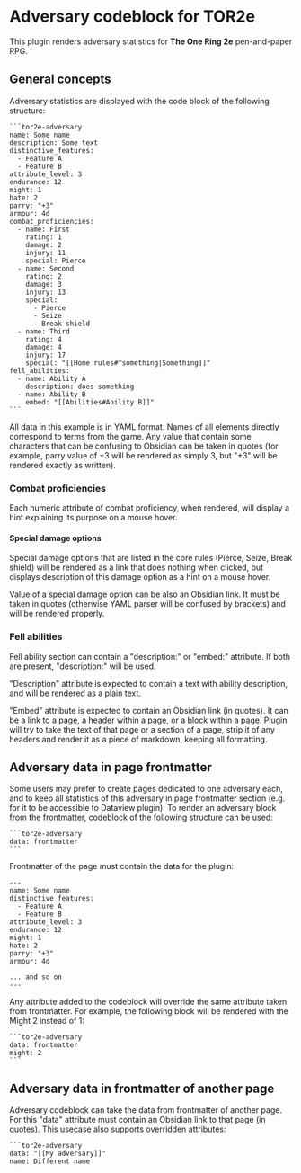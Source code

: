 # Adversary codeblock for TOR2e

This plugin renders adversary statistics for **The One Ring 2e** pen-and-paper RPG.

## General concepts

Adversary statistics are displayed with the code block of the following structure:

````
```tor2e-adversary
name: Some name
description: Some text
distinctive_features: 
  - Feature A
  - Feature B
attribute_level: 3
endurance: 12
might: 1
hate: 2
parry: "+3"
armour: 4d
combat_proficiencies:
  - name: First
    rating: 1 
    damage: 2
    injury: 11
    special: Pierce
  - name: Second
    rating: 2 
    damage: 3
    injury: 13
    special: 
      - Pierce
      - Seize
      - Break shield
  - name: Third
    rating: 4 
    damage: 4
    injury: 17
    special: "[[Home rules#^something|Something]]"
fell_abilities: 
  - name: Ability A
    description: does something 
  - name: Ability B
    embed: "[[Abilities#Ability B]]"
```
````

All data in this example is in YAML format. Names of all elements directly correspond to terms from the game. Any value that contain some characters that can be
confusing to Obsidian can be taken in quotes (for example, parry value of +3 will be rendered as simply 3, but "+3" will be rendered exactly as written).

### Combat proficiencies

Each numeric attribute of combat proficiency, when rendered, will display a hint explaining its purpose on a mouse hover.

#### Special damage options

Special damage options that are listed in the core rules (Pierce, Seize, Break shield) will be rendered as a link that does nothing when clicked, but displays description
of this damage option as a hint on a mouse hover.

Value of a special damage option can be also an Obsidian link. It must be taken in quotes (otherwise YAML parser will be confused by brackets) and will be rendered properly.

### Fell abilities

Fell ability section can contain a "description:" or "embed:" attribute. If both are present, "description:" will be used.

"Description" attribute is expected to contain a text with ability description, and will be rendered as a plain text.

"Embed" attribute is expected to contain an Obsidian link (in quotes). It can be a link to a page, a header within a page, or a block within a page. Plugin will try to take 
the text of that page or a section of a page, strip it of any headers and render it as a piece of markdown, keeping all formatting.  

## Adversary data in page frontmatter

Some users may prefer to create pages dedicated to one adversary each, and to keep all statistics of this adversary in page frontmatter section (e.g. for it to 
be accessible to Dataview plugin). To render an adversary block from the frontmatter, codeblock of the following structure can be used:

````
```tor2e-adversary
data: frontmatter
```
````

Frontmatter of the page must contain the data for the plugin:

````
---
name: Some name
distinctive_features: 
  - Feature A
  - Feature B
attribute_level: 3
endurance: 12
might: 1
hate: 2
parry: "+3"
armour: 4d

... and so on
---
````

Any attribute added to the codeblock will override the same attribute taken from frontmatter. For example, the following block will be rendered with the Might 2
instead of 1:

````
```tor2e-adversary
data: frontmatter
might: 2
```
````

## Adversary data in frontmatter of another page

Adversary codeblock can take the data from frontmatter of another page. For this "data" attribute must contain an Obsidian link to that page (in quotes). 
This usecase also supports overridden attributes:

````
```tor2e-adversary
data: "[[My adversary]]"
name: Different name
````

